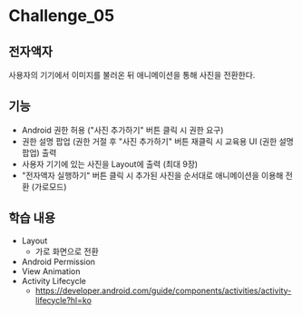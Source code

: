 # Challenge_05
## 전자액자

사용자의 기기에서 이미지를 불러온 뒤 애니메이션을 통해 사진을 전환한다.

## 기능

* Android 권한 허용 ("사진 추가하기" 버튼 클릭 시 권한 요구)
* 권한 설명 팝업 (권한 거절 후 "사진 추가하기" 버튼 재클릭 시 교육용 UI (권한 설명 팝업) 출력
* 사용자 기기에 있는 사진을 Layout에 출력 (최대 9장)
* "전자액자 실행하기" 버튼 클릭 시 추가된 사진을 순서대로 애니메이션을 이용해 전환 (가로모드)

## 학습 내용

* Layout
  * 가로 화면으로 전환
* Android Permission
* View Animation
* Activity Lifecycle
  * <https://developer.android.com/guide/components/activities/activity-lifecycle?hl=ko>
  
